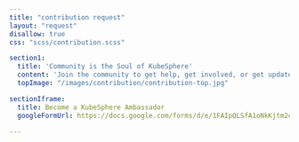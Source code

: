 ```yaml
---
title: "contribution request"
layout: "request"
disallow: true
css: "scss/contribution.scss"

section1:
  title: 'Community is the Soul of KubeSphere'
  content: 'Join the community to get help, get involved, or get updates and KubeSphere news!'
  topImage: "/images/contribution/contribution-top.jpg"

sectionIframe:
  title: Become a KubeSphere Ambassador
  googleFormUrl: https://docs.google.com/forms/d/e/1FAIpQLSfA1oNkKjtm2c4AHC6JyeB9zFwey4sg3-vEnnByXbn2UjY8lw/viewform?embedded=true&hl=en

---
```

